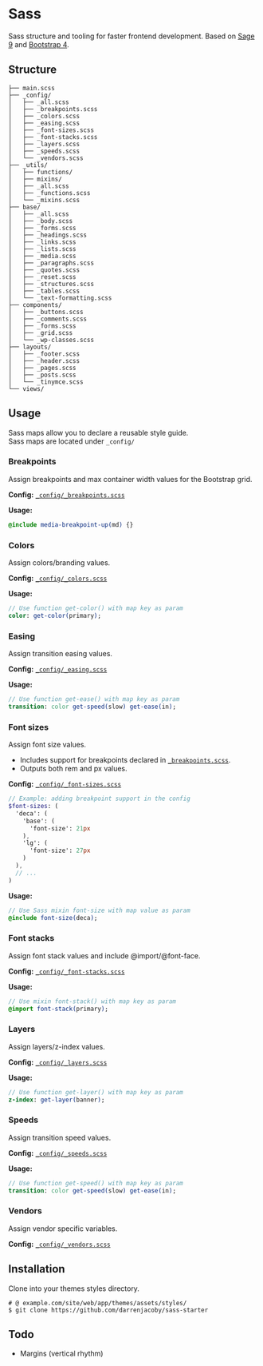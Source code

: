 # Sass

Sass structure and tooling for faster frontend development. Based on [Sage 9](https://github.com/roots/sage) and [Bootstrap 4](https://github.com/twbs/bootstrap).

## Structure

```shell
├── main.scss
├── _config/
│   ├── _all.scss
│   ├── _breakpoints.scss
│   ├── _colors.scss
│   ├── _easing.scss
│   ├── _font-sizes.scss
│   ├── _font-stacks.scss
│   ├── _layers.scss
│   ├── _speeds.scss
│   └── _vendors.scss
├── _utils/
│   ├── functions/
│   ├── mixins/
│   ├── _all.scss
│   ├── _functions.scss
│   └── _mixins.scss
├── base/
│   ├── _all.scss
│   ├── _body.scss
│   ├── _forms.scss
│   ├── _headings.scss
│   ├── _links.scss
│   ├── _lists.scss
│   ├── _media.scss
│   ├── _paragraphs.scss
│   ├── _quotes.scss
│   ├── _reset.scss
│   ├── _structures.scss
│   ├── _tables.scss
│   └── _text-formatting.scss
├── components/
│   ├── _buttons.scss
│   ├── _comments.scss
│   ├── _forms.scss
│   ├── _grid.scss
│   └── _wp-classes.scss
├── layouts/
│   ├── _footer.scss
│   ├── _header.scss
│   ├── _pages.scss
│   ├── _posts.scss
│   └── _tinymce.scss
└── views/
```

## Usage

Sass maps allow you to declare a reusable style guide.<br>
Sass maps are located under `_config/`

### Breakpoints

Assign breakpoints and max container width values for the Bootstrap grid.

**Config:** [`_config/_breakpoints.scss`](_config/_breakpoints.scss)

**Usage:**
```sass
@include media-breakpoint-up(md) {}
```

### Colors

Assign colors/branding values.

**Config:** [`_config/_colors.scss`](_config/_colors.scss)

**Usage:**
```sass
// Use function get-color() with map key as param
color: get-color(primary);
```

### Easing

Assign transition easing values.

**Config:** [`_config/_easing.scss`](_config/_easing.scss)

**Usage:**
```sass
// Use function get-ease() with map key as param
transition: color get-speed(slow) get-ease(in);
```

### Font sizes

Assign font size values.
* Includes support for breakpoints declared in [`_breakpoints.scss`](_config/_breakpoints.scss).
* Outputs both rem and px values.

**Config:** [`_config/_font-sizes.scss`](_config/_font-sizes.scss)
```sass
// Example: adding breakpoint support in the config
$font-sizes: (
  'deca': (
    'base': (
      'font-size': 21px
    ),
    'lg': (
      'font-size': 27px
    )
  ),
  // ...
)
```

**Usage:**
```sass
// Use Sass mixin font-size with map value as param
@include font-size(deca);
```

### Font stacks

Assign font stack values and include @import/@font-face.

**Config:** [`_config/_font-stacks.scss`](_config/_font-stacks.scss)

**Usage:**
```sass
// Use mixin font-stack() with map key as param
@import font-stack(primary);
```

### Layers

Assign layers/z-index values.

**Config:** [`_config/_layers.scss`](_config/_layers.scss)

**Usage:**
```sass
// Use function get-layer() with map key as param
z-index: get-layer(banner);
```

### Speeds

Assign transition speed values.

**Config:** [`_config/_speeds.scss`](_config/_speeds.scss)

**Usage:**
```sass
// Use function get-speed() with map key as param
transition: color get-speed(slow) get-ease(in);
```

### Vendors

Assign vendor specific variables.

**Config:** [`_config/_vendors.scss`](_config/_vendors.scss)

## Installation

Clone into your themes styles directory.

```shell
# @ example.com/site/web/app/themes/assets/styles/
$ git clone https://github.com/darrenjacoby/sass-starter
```

## Todo

* Margins (vertical rhythm)
